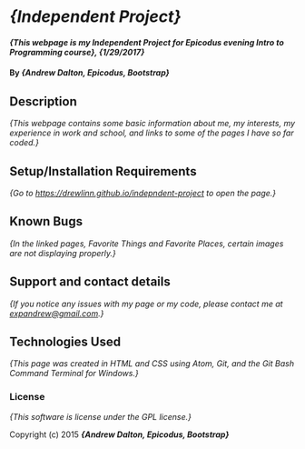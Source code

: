 # _{Independent Project}_

#### _{This webpage is my Independent Project for Epicodus evening Intro to Programming course}, {1/29/2017}_

#### By _**{Andrew Dalton, Epicodus, Bootstrap}**_

## Description

_{This webpage contains some basic information about me, my interests, my experience in work and school, and links to some of the pages I have so far coded.}_

## Setup/Installation Requirements

_{Go to https://drewlinn.github.io/indepndent-project to open the page.}_

## Known Bugs

_{In the linked pages, Favorite Things and Favorite Places, certain images are not displaying properly.}_

## Support and contact details

_{If you notice any issues with my page or my code, please contact me at expandrew@gmail.com.}_

## Technologies Used

_{This page was created in HTML and CSS using Atom, Git, and the Git Bash Command Terminal for Windows.}_

### License

*{This software is license under the GPL license.}*

Copyright (c) 2015 **_{Andrew Dalton, Epicodus, Bootstrap}_**

